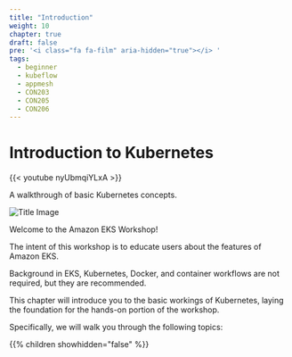 ```yaml
---
title: "Introduction"
weight: 10
chapter: true
draft: false
pre: '<i class="fa fa-film" aria-hidden="true"></i> '
tags:
  - beginner
  - kubeflow
  - appmesh
  - CON203
  - CON205
  - CON206
---
```


# Introduction to Kubernetes

{{< youtube nyUbmqiYLxA >}}

A walkthrough of basic Kubernetes concepts.

![Title Image](/images/introduction/eks-product-page.png)

Welcome to the Amazon EKS Workshop!

The intent of this workshop is to educate users about the features of Amazon EKS.

Background in EKS, Kubernetes, Docker, and container workflows are not required, but they are recommended.

This chapter will introduce you to the basic workings of Kubernetes, laying the foundation for the hands-on portion of the workshop.

Specifically, we will walk you through the following topics:

{{% children showhidden="false" %}}
